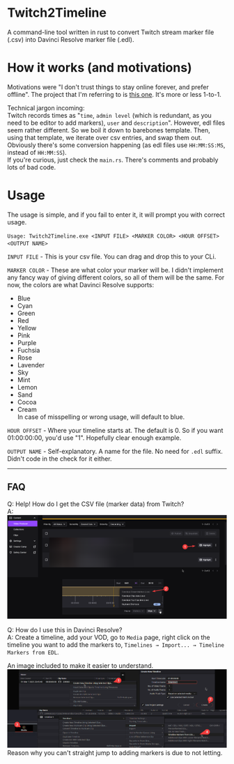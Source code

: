# Twitch2Timeline
A command-line tool written in rust to convert Twitch stream marker file (.csv) into Davinci Resolve marker file (.edl).

# How it works (and motivations)
Motivations were "I don't trust things to stay online forever, and prefer offline". The project that I'm referring to is [this one](https://enbyss.com/tools/marker-converter). It's more or less 1-to-1.

Technical jargon incoming:<br />Twitch records times as "`time`, `admin level` (which is redundant, as you need to be editor to add markers), `user` and `description`". However, edl files seem rather different. So we boil it down to barebones template. Then, using that template, we iterate over csv entries, and swap them out. Obviously there's some conversion happening (as edl files use `HH:MM:SS:MS`, instead of `HH:MM:SS`).<br />If you're curious, just check the `main.rs`. There's comments and probably lots of bad code.

# Usage
The usage is simple, and if you fail to enter it, it will prompt you with correct usage.

`Usage: Twitch2Timeline.exe <INPUT FILE> <MARKER COLOR> <HOUR OFFSET> <OUTPUT NAME>`<br />

`INPUT FILE` - This is your csv file. You can drag and drop this to your CLi.


`MARKER COLOR` - These are what color your marker will be. I didn't implement any fancy way of giving different colors, so all of them will be the same.
For now, the colors are what Davinci Resolve supports:
- Blue
- Cyan
- Green
- Red
- Yellow
- Pink
- Purple
- Fuchsia
- Rose
- Lavender
- Sky
- Mint
- Lemon
- Sand
- Cocoa
- Cream<br />
In case of misspelling or wrong usage, will default to blue.

`HOUR OFFSET` - Where your timeline starts at. The default is 0. So if you want 01:00:00:00, you'd use "1". Hopefully clear enough example.

`OUTPUT NAME` - Self-explanatory. A name for the file. No need for `.edl` suffix. Didn't code in the check for it either.

---

## FAQ
Q: Help! How do I get the CSV file (marker data) from Twitch?<br />
A: ![FAQ 1 Image](https://github.com/imh1kiko/Twitch2Timeline/raw/main/images/faq1.png)

Q: How do I use this in Davinci Resolve?<br />
A: Create a timeline, add your VOD, go to `Media` page, right click on the timeline you want to add the markers to, `Timelines → Import... → Timeline Markers from EDL`.

An image included to make it easier to understand.
![FAQ 2 Image](https://github.com/imh1kiko/Twitch2Timeline/raw/main/images/faq2.png)
Reason why you can't straight jump to adding markers is due to not letting.

